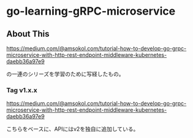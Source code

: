 # go-learning-gRPC-microservice

## About This

https://medium.com/@amsokol.com/tutorial-how-to-develop-go-grpc-microservice-with-http-rest-endpoint-middleware-kubernetes-daebb36a97e9

の一連のシリーズを学習のために写経したもの。

### Tag v1.x.x

https://medium.com/@amsokol.com/tutorial-how-to-develop-go-grpc-microservice-with-http-rest-endpoint-middleware-kubernetes-daebb36a97e9

こちらをベースに、APIにはv2を独自に追加している。

